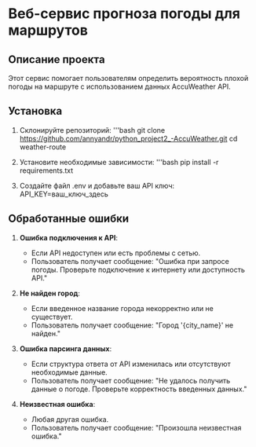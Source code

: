 # Веб-сервис прогноза погоды для маршрутов

## Описание проекта
Этот сервис помогает пользователям определить вероятность плохой погоды на маршруте с использованием данных AccuWeather API.

## Установка
1. Склонируйте репозиторий:
'''bash
   git clone https://github.com/annyandr/python_project2_-AccuWeather.git
   cd weather-route

2. Установите необходимые зависимости:
'''bash
   pip install -r requirements.txt

3. Создайте файл .env и добавьте ваш API ключ:
   API_KEY=ваш_ключ_здесь

## Обработанные ошибки

1. **Ошибка подключения к API**: 
   - Если API недоступен или есть проблемы с сетью.
   - Пользователь получает сообщение: "Ошибка при запросе погоды. Проверьте подключение к интернету или доступность API."

2. **Не найден город**: 
   - Если введенное название города некорректно или не существует.
   - Пользователь получает сообщение: "Город '{city_name}' не найден."

3. **Ошибка парсинга данных**: 
   - Если структура ответа от API изменилась или отсутствуют необходимые данные.
   - Пользователь получает сообщение: "Не удалось получить данные о погоде. Проверьте корректность введенных данных."

4. **Неизвестная ошибка**: 
   - Любая другая ошибка.
   - Пользователь получает сообщение: "Произошла неизвестная ошибка."
